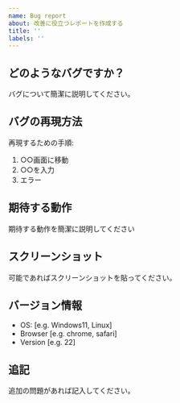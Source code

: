 ```yaml
---
name: Bug report
about: 改善に役立つレポートを作成する
title: ''
labels: ''
---
```


## どのようなバグですか？

バグについて簡潔に説明してください。

## バグの再現方法

再現するための手順:

1. ○○画面に移動
2. ○○を入力
3. エラー

## 期待する動作

期待する動作を簡潔に説明してください

## スクリーンショット

可能であればスクリーンショットを貼ってください。

## バージョン情報

- OS: [e.g. Windows11, Linux]
- Browser [e.g. chrome, safari]
- Version [e.g. 22]

## 追記

追加の問題があれば記入してください。
